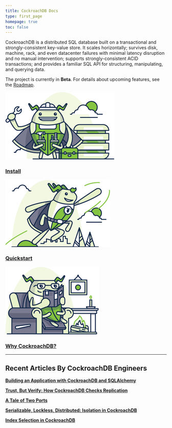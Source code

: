 ```yaml
---
title: CockroachDB Docs
type: first_page
homepage: true
toc: false
---
```


CockroachDB is a distributed SQL database built on a transactional and strongly-consistent key-value store. It scales horizontally; survives disk, machine, rack, and even datacenter failures with minimal latency disruption and no manual intervention; supports strongly-consistent ACID transactions; and provides a familiar SQL API for structuring, manipulating, and querying data. 

The project is currently in **Beta**. For details about upcoming features, see the [Roadmap](https://github.com/cockroachdb/cockroach/wiki).

<div class="row">
<div class="col-md-4 roach">
    <a href="install-cockroachdb.html">
        <img src="images/builder_craig.png" alt="Install CockroachDB"/>
        <h3>Install</h3>
    </a>
</div>

<div class="col-md-4 roach">
        <a href="start-a-local-cluster.html">
            <img src="images/SCENE_superhero_profile_craig.png" alt="Quickstart CockroachDB"/>
            <h3>Quickstart</h3>
        </a>
</div>

<div class="col-md-4 roach">
    <a href="frequently-asked-questions.html">
        <img src="images/fireside_catrina.png" alt="Frequently asked questions about CockroachDB"/>
        <h3>Why CockroachDB?</h3>
    </a>
</div>
</div>

---

<div class="recent-articles" markdown="1">

## Recent Articles By CockroachDB Engineers

**[Building an Application with CockroachDB and SQLAlchemy](https://www.cockroachlabs.com/blog/building-application-cockroachdb-sqlalchemy-2/)**

**[Trust, But Verify: How CockroachDB Checks Replication](https://www.cockroachlabs.com/blog/trust-but-verify-cockroachdb-checks-replication/)**

**[A Tale of Two Ports](https://www.cockroachlabs.com/blog/a-tale-of-two-ports/)**

**[Serializable, Lockless, Distributed: Isolation in CockroachDB](https://www.cockroachlabs.com/blog/serializable-lockless-distributed-isolation-cockroachdb/)** 

**[Index Selection in CockroachDB](https://www.cockroachlabs.com/blog/index-selection-cockroachdb-2/)**

</div>